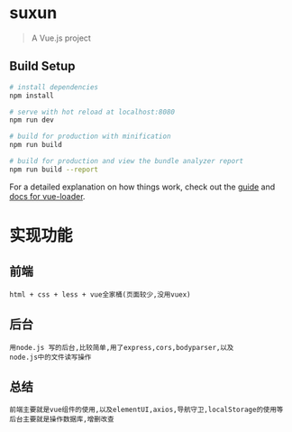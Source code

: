 # suxun

> A Vue.js project

## Build Setup

``` bash
# install dependencies
npm install

# serve with hot reload at localhost:8080
npm run dev

# build for production with minification
npm run build

# build for production and view the bundle analyzer report
npm run build --report
```

For a detailed explanation on how things work, check out the [guide](http://vuejs-templates.github.io/webpack/) and [docs for vue-loader](http://vuejs.github.io/vue-loader).

# 实现功能
  ## 前端
    html + css + less + vue全家桶(页面较少,没用vuex)
  ## 后台
    用node.js 写的后台,比较简单,用了express,cors,bodyparser,以及
    node.js中的文件读写操作
  ## 总结
    前端主要就是vue组件的使用,以及elementUI,axios,导航守卫,localStorage的使用等
    后台主要就是操作数据库,增删改查